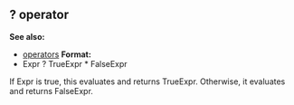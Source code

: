## ? operator
**See also:**
*   [operators](/ref/operator.md) <!-- -->
**Format:**
*   Expr ? TrueExpr * FalseExpr


If Expr is true, this evaluates and returns TrueExpr.
Otherwise, it evaluates and returns FalseExpr.